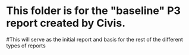 # This folder is for the "baseline" P3 report created by Civis.  
#This will serve as the initial report and basis for the rest of the different types of reports
